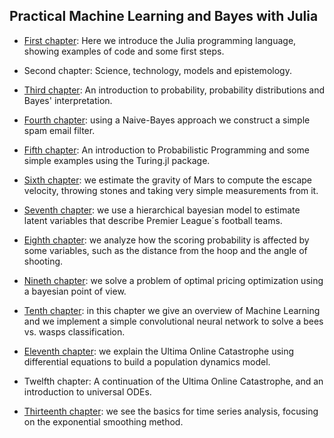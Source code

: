 ## Practical Machine Learning and Bayes with Julia

* [First chapter](https://lambdaclass.com/machine_learning_bayesianism_with_julia/julia_introduction/julia_intro.jl.html): 
 Here we introduce the Julia programming language, showing examples of code and some first steps. 

* Second chapter: Science, technology, models and epistemology. 

* [Third chapter](https://lambdaclass.com/machine_learning_bayesianism_with_julia/probability_introduction/prob_intro.jl.html): An introduction to probability, probability distributions and Bayes' interpretation. 

* [Fourth chapter](https://lambdaclass.com/machine_learning_bayesianism_with_julia/naive_bayes/spam_filter.jl.html): using a Naive-Bayes approach we construct a simple spam email filter.

* [Fifth chapter](https://lambdaclass.com/machine_learning_bayesianism_with_julia/prob_prog_intro/prob_prog.jl.html): An introduction to Probabilistic Programming and some simple examples using the Turing.jl package.

* [Sixth chapter](https://lambdaclass.com/machine_learning_bayesianism_with_julia/gravity_exercise/gravity_exercise.jl.html): we estimate the gravity of Mars to compute the escape velocity, throwing stones and taking very simple measurements from it.

* [Seventh chapter](https://lambdaclass.com/machine_learning_bayesianism_with_julia/football_analysis/football-analysis-chapter.jl.html): we use a hierarchical bayesian model to estimate latent variables that describe Premier League´s football teams.

* [Eighth chapter](https://lambdaclass.com/machine_learning_bayesianism_with_julia/basketball_scoring/basketball_shots.jl.html): we analyze how the scoring probability is affected by some variables, such as the distance from the hoop and the angle of shooting.

* [Nineth chapter](https://lambdaclass.com/machine_learning_bayesianism_with_julia/optimal_pricing/optimal-pricing-chapter.jl.html): we solve a problem of optimal pricing optimization using a bayesian point of view.

* [Tenth chapter](https://lambdaclass.com/machine_learning_bayesianism_with_julia/bees_vs_wasps/wasp_detector.jl.html): in this chapter we give an overview of Machine Learning and we implement a simple convolutional neural network to solve a bees vs. wasps classification.

* [Eleventh chapter](https://lambdaclass.com/machine_learning_bayesianism_with_julia/ultima_online_chapter/ultima_online_chapter.jl.html): we explain the Ultima Online Catastrophe using differential equations to build a population dynamics model.

* Twelfth chapter: A continuation of the Ultima Online Catastrophe, and an introduction to universal ODEs.

* [Thirteenth chapter](https://lambdaclass.com/machine_learning_bayesianism_with_julia/time_series/time_series_chapter.jl.html): we see the basics for time series analysis, focusing on the exponential smoothing method.

